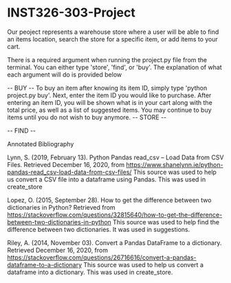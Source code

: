 # INST326-303-Project

Our peoject represents a warehouse store where a user will be able to 
find an items location, search the store for a specific item, or add
items to your cart.

There is a required argument when running the project.py file from the 
terminal. You can either type 'store', 'find', or 'buy'. The explanation
of what each argument will do is provided below

-- BUY -- 
To buy an item after knowing its item ID, simply type 'python project.py buy'. Next, enter the item ID you would like to purchase. After entering an item ID, you will be shown what is in your cart along with the total price, as well as a list of suggested items. You may continue to buy items until you do not wish to buy anymore.
-- STORE --

-- FIND --

Annotated Bibliography

Lynn, S. (2019, February 13). Python Pandas read_csv – Load Data from CSV Files. Retrieved December 16, 2020, from https://www.shanelynn.ie/python-pandas-read_csv-load-data-from-csv-files/ This source was used to help us convert a CSV file into a dataframe using Pandas. This was used in create_store

Lopez, O. (2015, September 28). How to get the difference between two dictionaries in Python? Retrieved from https://stackoverflow.com/questions/32815640/how-to-get-the-difference-between-two-dictionaries-in-python
This source was used to help find the difference between two dictionaries. It was used in suggestions. 

Riley, A. (2014, November 03). Convert a Pandas DataFrame to a dictionary. Retrieved December 16, 2020, from https://stackoverflow.com/questions/26716616/convert-a-pandas-dataframe-to-a-dictionary This source was used to help us convert a dataframe into a dictionary. This was used in create_store.